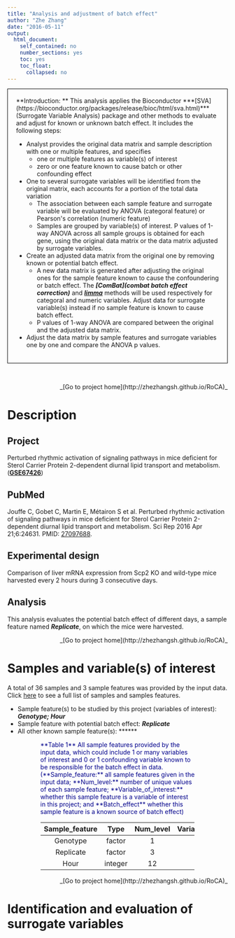 ```yaml
---
title: "Analysis and adjustment of batch effect"
author: "Zhe Zhang"
date: "2016-05-11"
output:
  html_document:
    self_contained: no
    number_sections: yes
    toc: yes
    toc_float:
      collapsed: no
---
```


<div style="border:black 1px solid; padding: 0.5cm 0.5cm">
**Introduction: ** This analysis applies the Bioconductor ***[SVA](https://bioconductor.org/packages/release/bioc/html/sva.html)*** (Surrogate Variable Analysis) package and other methods to evaluate and adjust for known or unknown batch effect. It includes the following steps:

  - Analyst provides the original data matrix and sample description with one or multiple features, and specifies
    - one or multiple features as variable(s) of interest
    - zero or one feature known to cause batch or other confounding effect
  - One to several surrogate variables will be identified from the original matrix, each accounts for a portion of the total data variation
    - The association between each sample feature and surrogate variable will be evaluated by ANOVA (categoral feature) or Pearson's correlation (numeric feature)
    - Samples are grouped by variable(s) of interest. P values of 1-way ANOVA across all sample groups is obtained for each gene, using the original data matrix or the data matrix adjusted by surrogate variables. 
  - Create an adjusted data matrix from the original one by removing known or potential batch effect.
    - A new data matrix is generated after adjusting the original ones for the sample feature known to cause the confoundering or batch effect. The ***[ComBat](combat batch effect correction)*** and ***[limma](http://bioinf.wehi.edu.au/limma/)*** methods will be used respectively for categoral and numeric variables. Adjust data for surrogate variable(s) instead if no sample feature is known to cause batch effect.
    - P values of 1-way ANOVA are compared between the original and the adjusted data matrix.
  - Adjust the data matrix by sample features and surrogate variables one by one and compare the ANOVA p values.
</div>

&nbsp;



<div align='right'>_[Go to project home](http://zhezhangsh.github.io/RoCA)_</div>

# Description

## Project


Perturbed rhythmic activation of signaling pathways in mice deficient for Sterol Carrier Protein 2-dependent diurnal lipid transport and metabolism. (**[GSE67426](http://www.ncbi.nlm.nih.gov/geo/query/acc.cgi?acc=GSE67426)**)


## PubMed


Jouffe C, Gobet C, Martin E, Métairon S et al. Perturbed rhythmic activation of signaling pathways in mice deficient for Sterol Carrier Protein 2-dependent diurnal lipid transport and metabolism. Sci Rep 2016 Apr 21;6:24631. PMID: [27097688](http://www.ncbi.nlm.nih.gov/pubmed/27097688).


## Experimental design


Comparison of liver mRNA expression from Scp2 KO and wild-type mice harvested every 2 hours during 3 consecutive days.


## Analysis


This analysis evaluates the potential batch effect of different days, a sample feature named ***Replicate***, on which the mice were harvested.



<div align='right'>_[Go to project home](http://zhezhangsh.github.io/RoCA)_</div>

# Samples and variable(s) of interest



A total of 36 samples and 3 sample features was provided by the input data. Click [here](html/sample.html) to see a full list of samples and samples features. 

  - Sample feature(s) to be studied by this project (variables of interest): ***Genotype; Hour***
  - Sample feature with potential batch effect: ***Replicate***
  - All other known sample feature(s): ****** 

<div style="color:darkblue; padding:0 2cm">
**Table 1** All sample features provided by the input data, which could include 1 or many variables of interest and 0 or 1 confounding variable known to be responsible for the batch effect in data. (**Sample_feature:** all sample features given in the input data; **Num_level:** number of unique values of each sample feature; **Variable_of_interest:** whether this sample feature is a variable of interest in this project; and **Batch_effect** whether this sample feature is a known source of batch effect)
</div>

<div align='center', style="padding:0 2cm">


| Sample_feature |  Type   | Num_level | Variable_of_interest | Batch_effect |
|:--------------:|:-------:|:---------:|:--------------------:|:------------:|
|    Genotype    | factor  |     1     |         TRUE         |    FALSE     |
|   Replicate    | factor  |     3     |        FALSE         |     TRUE     |
|      Hour      | integer |    12     |         TRUE         |    FALSE     |


</div>

<div align='right'>_[Go to project home](http://zhezhangsh.github.io/RoCA)_</div>

# Identification and evaluation of surrogate variables 















